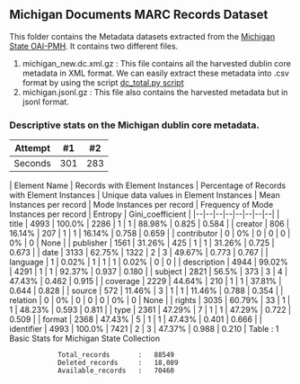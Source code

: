 ## Michigan Documents MARC Records Dataset
This folder contains the Metadata datasets extracted from the [Michigan State OAI-PMH](https://cdm16110.contentdm.oclc.org/oai/oai.php). It contains two different files.
1. michigan_new.dc.xml.gz : This file contains all the harvested dublin core metadata in XML format. We can easily extract these metadata into .csv format by using the script [dc_total.py script](https://github.com/state-pubs-from-web-archives/oaipmh-tools/blob/main/tools/dc_total.py)
2. michigan.jsonl.gz : This file also contains the harvested metadata but in jsonl format.

### Descriptive stats on the Michigan dublin core metadata.

| Attempt | #1    | #2    |
| :---:   | :---: | :---: |
| Seconds | 301   | 283   |

| Element Name | Records with Element Instances | Percentage of Records with Element Instances | Unique data values in Element Instances | Mean Instances per record | Mode Instances per record | Frequency of Mode Instances per record | Entropy | Gini_coefficient |
|--|--|--|--|--|--|--|--|
| title | 4993 | 100.0% | 2286 | 1 | 1 | 88.98% | 0.825 | 0.584 |
| creator | 806 | 16.14% | 207 | 1 | 1 | 16.14% | 0.758 | 0.659 |
| contributor | 0 | 0% | 0 | 0 | 0 | 0% | 0 | None |
| publisher | 1561 | 31.26% | 425 | 1 | 1 | 31.26% | 0.725 | 0.673 |
| date | 3133 | 62.75% | 1322 | 2 | 3 | 49.67% | 0.773 | 0.767 |
| language | 1 | 0.02% | 1 | 1 | 1 | 0.02% | 0 | 0 |
| description | 4944 | 99.02% | 4291 | 1 | 1 | 92.37% | 0.937 | 0.180 |
| subject | 2821 | 56.5% | 373 | 3 | 4 | 47.43% | 0.462 | 0.915 |
| coverage | 2229 | 44.64% | 210 | 1 | 1 | 37.81% | 0.644 | 0.828 |
| source | 572 | 11.46% | 3 | 1 | 1 | 11.46% | 0.788 | 0.354 |
| relation | 0 | 0% | 0 | 0 | 0 | 0% | 0 | None |
| rights | 3035 | 60.79% | 33 | 1 | 1 | 48.23% | 0.593 | 0.811 |
| type | 2361 | 47.29% | 7 | 1 | 1 | 47.29% | 0.722 | 0.509 |
| format | 2368 | 47.43% | 5 | 1 | 1 | 47.43% | 0.401 | 0.666 |
| identifier | 4993 | 100.0% | 7421 | 2 | 3 | 47.37% | 0.988 | 0.210 |
Table  : 1 Basic Stats for Michigan State Collection



				Total_records 		: 	88549
				Deleted_records 	: 	18,089
				Available_records 	:	70460

